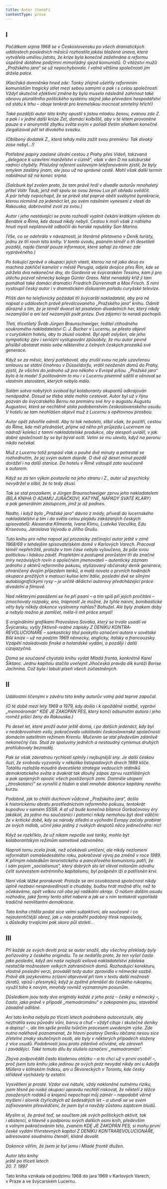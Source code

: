 ```yaml
---
title: Autor čtenáři
contentType: prose
---
```


## I

_Počátkem srpna 1968 se v Československu po všech dramatických událostech posledních měsíců rozhostila jakási blažená únava, která vytvářela umělou jistotu, že krize byla konečně zažehnána a reformu úspěšně dotáhne podzimní mimořádný sjezd komunistů. O vítězství mužů „Pražského jara“ se už nepochybovalo. I valná většina společnosti jim držela palce._

_(Kacířská domněnka hned zde: Tanky zřejmě ušetřily reformním komunistům tragický střet mezi sebou samými a pak i s celou spo­lečností. Vždyť skutečně efektivní změna by byla musela následně zahrnout také obnovu pluralitního politického systému stejně jako převedení hospodářství od státu k trhu – oboje tenkrát pro kremelskou mocnost smrtelný hřích!)_

_Také pozdější autor této knihy opustil s jistou mladou ženou, zvanou zde Z. a pak i v jedné další knize Zet, domácí kolbiště, aby v té létem provoněné pauze a v anonymitě zbytku světa svým v pořadí třetím sňatkem konečně zlegalizoval pět let divokého svazku._

_(Oblíbený dodatek Z., která tehdy měla zažít svou premiéru: Tak divoký zase nebyl…!)_

_Potřebné papíry zaslané úřední cestou z Prahy přes Vídeň, takzvaná „delegace k uzavření manželství v cizině“, však v den D na salc­burské radnici chyběly. Příslušný referent usilovným telefonováním zjistil, že byly omylem zaslány jinam, ale jsou už na správné cestě. Mohl však další termín nabídnout až na konec srpna._

_(Salcburk byl zvolen proto, že tam právě hrál v divadle autorův mnohaletý přítel Valtr Taub, jenž měl spolu se svou ženou Lux při obřadu svědčit. A pár tehdy nepochopil, že se právě stal poprvé obětí svébytné byrokracie, kterou nicméně za jedenáct let, po svém násil­ném vynesení z vlasti do Rakouska, dobrovolně zvolí za svou.)_

_Autor i jeho nastávající se proto rozhodli vyplnit čekání krátkým výletem do Benátek a Říma, kde dosud nikdy nebyli. Cestou k moři však z náhlého hnutí mysli neplánovitě odbočili do horské republiky San Marino._

_(Vše, co se odehrálo v návaznosti, je literárně přetaveno v Deník turisty, jednu ze tří rovin této knihy. V tomto úvodu, psaném téměř o tři desetiletí později, najde čtenář pouze informace, které sahají za rámec zde vyprávěného.)_

_Po šokující zprávě o okupaci jejich vlasti, kterou na ně jako deus ex machina zakřičel kamelot v městě Perugia, odjela dvojice přes Řím, kde se zdržela dva nekonečné dny, do Gordevia ve švýcarském Tessinu, kam ji pro útěchu pozval německý kolega Günter Grass. Nést nenadálý kříž jí tam pomáhali také domácí dramatici Friedrich Dürrenmatt a Max Frisch. S nimi vystoupil český autor i v dramatickém diskusním pořadu curyšské televize._

_Příští den ho telefonicky požádali tři švýcarští nakladatelé, aby pro ně napsal o událostech právě převálcovaného „Pražského jara“ knihu. Odmítl důrazně s tím, že je téměř dvacet let pisatelem divadelních her, který nikdy nezamýšlel a ani teď nezamýšlí psát prózu. Dva zájemci to neradi pochopili._

_Třetí, třicetiletý Šváb Jürgen Braunschweiger, ředitel ctihodného soukromého nakladatelství C. J. Bucher v Lucernu, se přesto objevil v curyšském hotelu, aby to zkusil osobně. Byl opět oslyšen, ale jeho sympatický zjev i seriózní vystupování způsobily, že mu autor pevně přislíbil obstarat místo sebe některého z čelných českých prozaiků své generace._

_Když se za měsíc, který potřeboval, aby zrušil svou na jaře uza­vřenou smlouvu se státní činohrou v Düsseldorfu, vrátil neoženěn domů do Prahy, zjistil, že všichni do jednoho už pro někoho v Evropě píšou. „Pražské jaro“ bylo à la mode! S politováním to mu i v Lucernu písemně sdělil a věnoval se vlastním starostem, kterých nebylo málo._

_Salám sotva nabytých svobod byl kolaboranty okupantů od­kra­jován nenápadně. Dosud se třeba stále mohlo cestovat. Autor byl už v říjnu pozván do švýcarského Bernu na premiéru své hry o augustu Augustu Augustovi, která se nechtěně stala podobenstvím československého osudu. V hotelu se tam neohlášen objevil muž z Lucernu s opětovnou prosbou._

_Autor opět zdvořile odmítl. Aby to tak nebolelo, slíbil však, že pozítří, cestou do Říma, kde měl přednášet, přijme od něho při průjezdu Lucernem na nádraží kolekci z tamní nakladatelské produkce, aby alespoň uviděl, v jak dobré společnosti by se byl býval ocitl. Velmi se mu ulevilo, když na peronu nikdo nečekal._

_Muž z Lucernu totiž propásl vlak o pouhé dvě minuty a potrestal se rozhodnutím, že jej svým autem dojede. O dvě až deset minut pozdě dorážel i na další stanice. Do hotelu v Římě vstoupil zato současně s autorem._

_Když se za ten výkon postavila na jeho stranu i Z., autor už psychicky nevydržel a slíbil, že to tedy zkusí._

_Tak se stal prozaikem, a Jürgen Braunschweiger zprvu jeho nakladatelem (BÍLÁ KNIHA O ADAMU JURÁČKOVI, KATYNĚ, NÁPADY SVATÉ KLÁRY) a pak generálním zástupcem, jímž je až podnes._

_Nadto, i když bylo „Pražské jaro“ dávno z módy, přivedl do lucernského nakladatelství a tím i do světa celou plejádu zakázaných českých spisovatelů: Alexandra Klimenta, Ivana Klímu, Ludvíka Vaculíka, Edu Kriseovou, Jaroslava Vejvodu a Jiřího Grušu._

_Tuto knihu pro něho napsal její prozaicky začínající autor ještě v zimě 1968/69 v tehdejším spisovatelském domě v Karlových Varech. Pracoval téměř nepřetržitě, protože v tom čase nebylo vyloučeno, že píše svou politickou i lidskou závěť. Proplétání a postupné prorůstání tří do značné míry nezávislých rovin o společném jmenovateli – autentický záznam jednoho z aktérů reformního pokusu, stylizovaný občanský deník generace, ohraničený dvojím příjezdem tanků, a malá novela o prvních hodinách okupace prožitých v matoucí kulise letní Itálie, poslední dvě se silnými autobiografickými rysy – je určitě dědictví autorovy předcházející práce divadelní a filmově._

_Nad některými pasážemi se ho při psaní – a tím spíš při jejich pročítání – zmocňovaly rozpaky, ano, trapnost! Je možné, že tyhle naivní, bombastické věty byly někdy dokonce vysloveny nahlas? Bohužel. Ale byly znakem doby a nebylo možno je zamlčet, měla-li mít práce smysl!_

_S originálními grafikami Pravoslava Sováka, který se trvale usa­dil ve Švýcarsku, vyšly fiktivně-reálné zápisky Z DENÍKU KONTRA­REVOLUCIONÁŘE – sarkastický titul poskytlo označení autora v so­větské Bílé knize – už na podzim 1969 německy, anglicky, italsky a francouzsky. Vzápětí následovalo finské a holandské vydání, a později i další cizojazyčná._

_Doma se současně chystala knihu vydat Mladá fronta, konkrétně Karel Šiktanc. Jednu kapitolu stačila uveřejnit Jihočeská pravda dík kuráži Borise Jachnina. Což byla i labutí píseň všech zúčastněných._

## II

_Událostmi líčenými v závěru této knihy autorův volný pád teprve započal._

_(O té době mezi lety 1969 a 1979, kdy došlo i k opožděné svatbě, vypráví „memoáromán“ KDE JE ZAKOPÁN PES, který končí odsunutím autora i jeho rovněž píšící ženy do Rakouska.)_

_Po deset let, které prožil autor ještě doma, i po dalších jedenáct, kdy byl v nedobrovolném exilu, pokračovalo udolávání československé společnosti domácím satelitním režimem Kremlu. Mučením se stal především zdánlivě nekonečný čas. Stud ze spoluviny jedněch a nestoudný cynismus druhých prohlubovaly beznaděj._

_Pak se však závratnou rychlostí splnily i nejbujnější sny. Je další českou iluzí, že svobodu vyzvonily v několika listopadových dnech 1989 klíče. Totalitu rozložila moudrá dvacetiletá strategie vedoucích státníků demokratického světa a dvakrát tak dlouhý zápas zprvu roztříštěných a pak spojených opozic všech postižených zemí. Domněle utopení „ztroskotanci“ se vynořili z hlubin a stali mnohde dokonce kapitány nového kurzu._

_Podobně, jak to chtěli duchovní vůdcové „Pražského jara“, došlo k historickému obratu prostřednictvím reformního pokusu, tentokrát kupodivu v samém SSSR. A ať už bude konečná bilance Gorbačovovy éry jakákoli, za jedno mu současníci i potomci nikdy nemohou být dost vděčni: že v kritické době, kdy se národy střední a východní Evropy začaly probírat ze svých mdlob, učinil jako jediný z ruských despotů něco jedinečného: nic!_

_Když se rozkřiklo, že už nikam nepošle své tanky, mohlo být kolaborantským režimům sametově odzvoněno._

_Naproti tomu zcela jinak, než očekávali umlčení, ale nikdy nezlomení reformátoři osmašedesátého roku, pokračoval vývoj po změně v roce 1989. K přímým následkům teroristického a pancéřového komunismu patří, že i sám pojem „socialismus“, který dobrých sto let vléval milionům odvahu čelit surovostem extrémního kapitalismu, byl pošpiněn lží a potřísněn krví._

_Není však těžké prorokovat: Protože se ani osvobozená společnost nikdy úplně nezbaví nespravedlností a chudoby, budou hrát možná dřív, než to očekáváme, opět velkou roli oba její radikální okraje. O našem dalším osudu rozhodne, jaké formy tento střet nabere a jak se s ním tentokrát vypořádá tradičně nemilitantní demokracie._

_Tato kniha chtěla podat sice velmi subjektivní, ale současně i co nejautentičtější obraz, jak u nás proběhl podobný třesk naposledy, s důsledky trvajícími pak skoro půl století…_

## III

_Při každé ze svých devíti próz se autor snažil, aby všechny překlady byly pořizovány z českého originálu. To se nedařilo proto, že ten vyšel často jako poslední, když ani naše nejlepší exilová nakladatelství zdaleka nestačila možnostem velkých zahraničních domů. Rozhodující korekturu, vlastně poslední verzi, prováděl tedy autor zpravidla v německé sazbě. Právě dík jazykovému zcizení objevoval při tom v textu další možnosti zkratů, vpisů i přesmyků; když je zpětně přenášel do českého rukopisu, využil toho k novým, mnohdy rovněž významným posunům._

_Důsledkem jsou tedy dva originály každé z jeho próz – český a německý –, často, jako právě v případě „memoárománu“ o zakopaném psu, stavebně zásadně odlišné._

_Ani tato kniha nebyla po třiceti letech podrobena autocenzuře, aby neztratila svou původní vůni, barvu a chuť – vždyť cituje i skutečné deníky a dopisy! –, ale tím spíše prošla tvůrčím procesem uvedeným výše. Zde nutno naléhavě poznamenat, že hlavní postavy Deníku občana nesou sice zřetelné znaky skutečných osob, ale byly v některých případech složeny z více osudů. Podobnosti jsou proto zdánlivě očividné, ale zároveň i zavádějící. Také tomuto dílu by slušelo označení „memoáromán“._

_Zbývá zodpovědět často kladenou otázku – a to chci už v první osobě! –, proč jsem tuto knihu jako jedinou ze svých próz nevydal nikdy ani u Adolfa Müllera v kölnském Indexu, ani u Škvoreckých v Torontu, kde česky střídavě vycházely ty ostatní._

_Vysvětlení je prosté. Vzdor své nátuře, vždy nakloněné nutnému riziku, jsem těsně po ruské okupaci opravdu nechtěl riskovat, že někteří z těžce zasažených rodáků a krajanů nepochopí můj záměr – napodobit věrně myšlení i slovník čtyřicátých až šedesátých let – a utvrdí se ve svém zafixovaném přesvědčení, že jsem byl a navždy zůstanu zajatcem bludů._

_Myslím si, že právě teď, se součtem jak svých politických aktivit, tak i abstencí, a hlavně s podporou svých dalších osmi knih, především s volným pokračováním této, zvaném KDE JE ZAKOPÁN PES, si mohu první české vydání třívrstevných kapitol Z DENÍKU KONTRAREVOLUCIONÁŘE, adresované soudnému čtenáři, klidně dovolit._

_Dokonce věřím, že jsem je byl jemu i Mladé frontě dlužen._

  

_Autor této knihy  
ještě po třiceti letech  
20\. 7. 1997_

  

Tato kniha vznikala od podzimu 1968 do jara 1969 v Karlových Varech, v Praze a ve švýcarském Lucernu.
